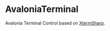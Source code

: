 # AvaloniaTerminal

Avalonia Terminal Control based on [XtermSharp](https://github.com/migueldeicaza/XtermSharp).